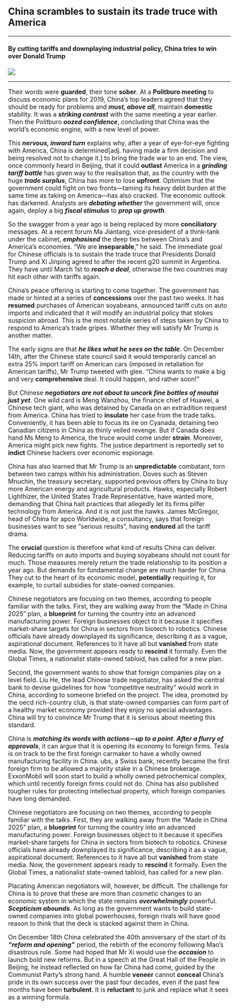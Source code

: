 ## China scrambles to sustain its trade truce with America

-----

#### By cutting tariffs and downplaying industrial policy, China tries to win over Donald Trump  
![](https://www.economist.com/sites/default/files/imagecache/1280-width/images/print-edition/20181222_FNP003_0.jpg)

-----

Their words were **guarded**, their tone **sober**. At a **Politburo meeting** to discuss economic plans for 2019, China’s top leaders agreed that they should be ready for problems and ***must, above all***, maintain **domestic** stability. It was a ***striking contrast*** with the same meeting a year earlier. Then the Politburo ***oozed confidence***, concluding that China was the world’s economic engine, with a new level of power.  

This ***nervous, inward turn*** explains why, after a year of eye-for-eye fighting with America, China is determined[adj.   having made a firm decision and being resolved not to change it.] to bring the trade war to an end. The view, once commonly heard in Beijing, that it could **outlast** America in a ***grinding tariff battle*** has given way to the realisation that, as the country with the huge ***trade surplus***, China has more to lose **upfront**. Optimism that the government could fight on two fronts—taming its heavy debt burden at the same time as taking on America—has also cracked. The economic outlook has darkened. Analysts are ***debating whether*** the government will, once again, deploy a big ***fiscal stimulus*** to ***prop up growth***.  

So the swagger from a year ago is being replaced by more **conciliatory** messages. At a recent forum Ma Jiantang, vice-president of a think-tank under the cabinet, ***emphasised*** the deep ties between China’s and America’s economies. “We are **inseparable**,” he said. The immediate goal for Chinese officials is to sustain the trade truce that Presidents Donald Trump and Xi Jinping agreed to after the recent g20 summit in Argentina. They have until March 1st to ***reach a deal***, otherwise the two countries may hit each other with tariffs again.

China’s peace offering is starting to come together. The government has made or hinted at a series of **concessions** over the past two weeks. It has **resumed** purchases of American soyabeans, announced tariff cuts on auto imports and indicated that it will modify an industrial policy that stokes suspicion abroad. This is the most notable series of steps taken by China to respond to America’s trade gripes. Whether they will satisfy Mr Trump is another matter.  

The early signs are that ***he likes what he sees on the table***. On December 14th, after the Chinese state council said it would temporarily cancel an extra 25% import tariff on American cars (imposed in retaliation for American tariffs), Mr Trump tweeted with glee. “China wants to make a big and very **comprehensive** deal. It could happen, and rather soon!”

But Chinese ***negotiators are not about to uncork fine bottles of moutai just yet***. One wild card is Meng Wanzhou, the finance chief of Huawei, a Chinese tech giant, who was detained by Canada on an extradition request from America. China has tried to **insulate** her case from the trade talks. Conveniently, it has been able to focus its ire on Cyanada, detaining two Canadian citizens in China as thinly veiled revenge. But if Canada does hand Ms Meng to America, the truce would come under **strain**. Moreover, America might pick new fights. The justice department is reportedly set to **indict** Chinese hackers over economic espionage.

China has also learned that Mr Trump is an **unpredictable** combatant, torn between two camps within his administration. Doves such as Steven Mnuchin, the treasury secretary, supported previous offers by China to buy more American energy and agricultural products. Hawks, especially Robert Lighthizer, the United States Trade Representative, have wanted more, demanding that China halt practices that allegedly let its firms pilfer technology from America. And it is not just the hawks. James McGregor, head of China for apco Worldwide, a consultancy, says that foreign businesses want to see “serious results”, having **endured** all the tariff drama.

The **crucial** question is therefore what kind of results China can deliver. Reducing tariffs on auto imports and buying soyabeans should not count for much. Those measures merely return the trade relationship to its position a year ago. But demands for fundamental change are much harder for China. They cut to the heart of its economic model, **potentially** requiring it, for example, to curtail subsidies for state-owned companies.

Chinese negotiators are focusing on two themes, according to people familiar with the talks. First, they are walking away from the “Made in China 2025” plan, a **blueprint** for turning the country into an advanced manufacturing power. Foreign businesses object to it because it specifies market-share targets for China in sectors from biotech to robotics. Chinese officials have already downplayed its significance, describing it as a vague, aspirational document. References to it have all but **vanished** from state media. Now, the government appears ready to **rescind** it formally. Even the Global Times, a nationalist state-owned tabloid, has called for a new plan.

Second, the government wants to show that foreign companies play on a level field. Liu He, the lead Chinese trade negotiator, has asked the central bank to devise guidelines for how “competitive neutrality” would work in China, according to someone briefed on the project. The idea, promoted by the oecd rich-country club, is that state-owned companies can form part of a healthy market economy provided they enjoy no special advantages. China will try to convince Mr Trump that it is serious about meeting this standard.

China is ***matching its words with actions***—***up to a point***. ***After a flurry of approvals***, it can argue that it is opening its economy to foreign firms. Tesla is on track to be the first foreign carmaker to have a wholly owned manufacturing facility in China. ubs, a Swiss bank, recently became the first foreign firm to be allowed a majority stake in a Chinese brokerage. ExxonMobil will soon start to build a wholly owned petrochemical complex, which until recently foreign firms could not do. China has also published tougher rules for protecting intellectual property, which foreign companies have long demanded.

Chinese negotiators are focusing on two themes, according to people familiar with the talks. First, they are walking away from the “Made in China 2025” plan, a **blueprint** for turning the country into an advanced manufacturing power. Foreign businesses object to it because it specifies market-share targets for China in sectors from biotech to robotics. Chinese officials have already downplayed its significance, describing it as a vague, aspirational document. References to it have all but **vanished** from state media. Now, the government appears ready to **rescind** it formally. Even the Global Times, a nationalist state-owned tabloid, has called for a new plan.

Placating American negotiators will, however, be difficult. The challenge for China is to prove that these are more than cosmetic changes to an economic system in which the state remains ***overwhelmingly*** powerful. ***Scepticism abounds***. As long as the government wants to build state-owned companies into global powerhouses, foreign rivals will have good reason to think that the deck is stacked against them in China.

On December 18th China celebrated the 40th anniversary of the start of its ***“reform and opening”*** period, the rebirth of the economy following Mao’s disastrous rule. Some had hoped that Mr Xi would use the ***occasion*** to launch bold new reforms. But in a speech at the Great Hall of the People in Beijing, he instead reflected on how far China had come, guided by the Communist Party’s strong hand. A humble **veneer** cannot **conceal** China’s pride in its own success over the past four decades, even if the past few months have been **turbulent**. It is **reluctant** to junk and replace what it sees as a winning formula.
